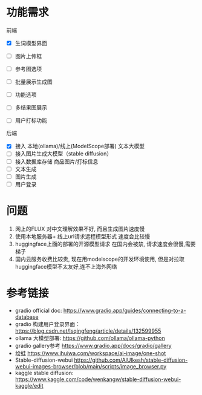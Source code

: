 # 功能需求
前端
- [x] 生词模型界面
- [ ] 图片上传框
- [ ] 参考图选项
- [ ] 批量展示生成图
- [ ] 功能选项
- [ ] 多结果图展示
- [ ] 用户打标功能


后端
- [x] 接入 本地(ollama)/线上(ModelScope部署) 文本大模型
- [ ] 接入图片生成大模型（stable diffusion）
- [ ] 接入数据库存储 商品图片/打标信息
- [ ] 文本生成
- [ ] 图片生成
- [ ] 用户登录

# 问题
1. 网上的FLUX 对中文理解效果不好, 而且生成图片速度慢
2. 使用本地服务器+ 线上url请求远程模型形式 速度会比较慢
3. huggingface上面的部署的开源模型请求 在国内会被禁, 请求速度会很慢,需要梯子
4. 国内云服务收费比较贵, 现在用modelscope的开发环境使用, 但是对拉取huggingface模型不太友好,连不上海外网络


# 参考链接
- gradio official doc: https://www.gradio.app/guides/connecting-to-a-database
- gradio 构建用户登录界面： https://blog.csdn.net/lsqingfeng/article/details/132599955
- ollama 大模型部署: https://github.com/ollama/ollama-python
- gradio gallery参考 https://www.gradio.app/docs/gradio/gallery
- 绘蛙 https://www.ihuiwa.com/workspace/ai-image/one-shot
- Stable-diffusion-webui https://github.com/AlUlkesh/stable-diffusion-webui-images-browser/blob/main/scripts/image_browser.py
- kaggle stable diffusion: https://www.kaggle.com/code/wenkangw/stable-diffusion-webui-kaggle/edit